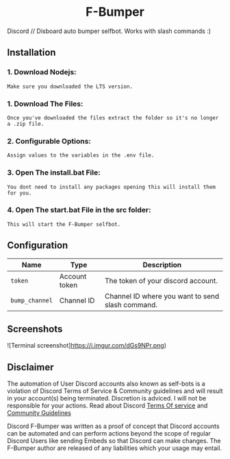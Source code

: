 <h1 align="center">
  F-Bumper
</h1>



Discord // Disboard auto bumper selfbot. Works with slash commands :)



## Installation

### 1. Download Nodejs:

```
Make sure you downloaded the LTS version.
```
### 1. Download The Files:

```
Once you've downloaded the files extract the folder so it's no longer a .zip file.
```
### 2. Configurable Options:

```
Assign values to the variables in the .env file.
```


### 3. Open The install.bat File:

```
You dont need to install any packages opening this will install them for you.
```
### 4. Open The start.bat File in the src folder:

```
This will start the F-Bumper selfbot.
```



## Configuration

| Name | Type | Description | 
| ---  | ---  | ---         |
| `token` | Account token | The token of your discord account.
| `bump_channel` | Channel ID | Channel ID where you want to send slash command.



## Screenshots

![Terminal screenshot]https://i.imgur.com/dGs9NPr.png)





## Disclaimer 
 The automation of User Discord accounts also known as self-bots is a violation of Discord Terms of Service & Community guidelines and will result in your account(s) being terminated. Discretion is adviced. I will not be responsible for your actions. Read about Discord [Terms Of service](https://discord.com/terms) and [Community Guidelines](https://discord.com/guidelines)
 
Discord F-Bumper was written as a proof of concept that Discord accounts can be automated and can perform actions beyond the scope of regular Discord Users like sending Embeds so that Discord can make changes. The F-Bumper author are released of any liabilities which your usage may entail. 






